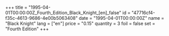 +++
title = "1995-04-01T00:00:00Z_Fourth_Edition_Black_Knight_[en]_false"
id = "47716cf4-f35c-4613-9686-4e00b5063408"
date = "1995-04-01T00:00:00Z"
name = "Black Knight"
lang = ["en"]
price = "0.15"
quantity = 3
foil = false
set = "Fourth Edition"
+++
